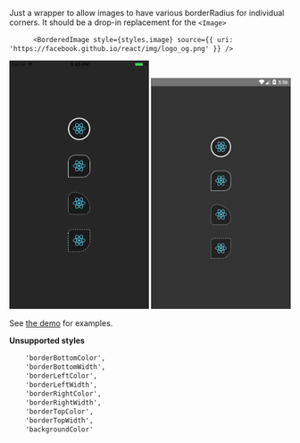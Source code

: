 
Just a wrapper to allow images to have various borderRadius for individual corners. It should be a drop-in replacement for the `<Image>`

~~~
      <BorderedImage style={styles.image} source={{ uri: 'https://facebook.github.io/react/img/logo_og.png' }} />
~~~


<img src="./screenshots/iphone.png" width="250">
<img src="./screenshots/android.png" width="250">


See [the demo](./demo/src/index.js) for examples.

**Unsupported styles**

```
    'borderBottomColor',
    'borderBottomWidth',
    'borderLeftColor',
    'borderLeftWidth',
    'borderRightColor',
    'borderRightWidth',
    'borderTopColor',
    'borderTopWidth',
    'backgroundColor'
```





